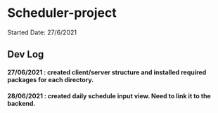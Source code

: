 # Scheduler-project

Started Date: 27/6/2021

## Dev Log

#### 27/06/2021 : created client/server structure and installed required packages for each directory.

#### 28/06/2021 : created daily schedule input view. Need to link it to the backend.
